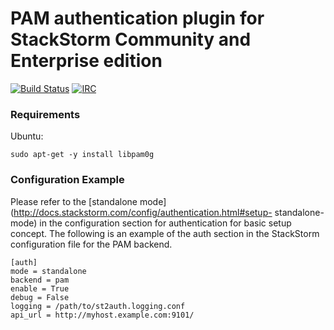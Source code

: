 # PAM authentication plugin for StackStorm Community and Enterprise edition

[![Build Status](https://magnum.travis-ci.com/StackStorm/st2-auth-backend-pam.svg?branch=master)](https://magnum.travis-ci.com/StackStorm/st2-auth-backend-pam) [![IRC](https://img.shields.io/irc/%23stackstorm.png)](http://webchat.freenode.net/?channels=stackstorm)

### Requirements

Ubuntu:
```
sudo apt-get -y install libpam0g
```

### Configuration Example

Please refer to the [standalone mode](http://docs.stackstorm.com/config/authentication.html#setup-
standalone-mode) in the configuration section for authentication for basic setup concept. The
following is an example of the auth section in the StackStorm configuration file for the PAM
backend.

```
[auth]
mode = standalone
backend = pam
enable = True
debug = False
logging = /path/to/st2auth.logging.conf
api_url = http://myhost.example.com:9101/
```
